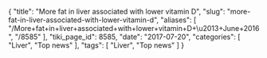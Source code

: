 {
    "title": "More fat in liver associated with lower vitamin D",
    "slug": "more-fat-in-liver-associated-with-lower-vitamin-d",
    "aliases": [
        "/More+fat+in+liver+associated+with+lower+vitamin+D+\u2013+June+2016",
        "/8585"
    ],
    "tiki_page_id": 8585,
    "date": "2017-07-20",
    "categories": [
        "Liver",
        "Top news"
    ],
    "tags": [
        "Liver",
        "Top news"
    ]
}